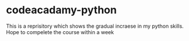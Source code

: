 # codeacadamy-python
This is a reprisitory which shows the gradual incraese in my python skills.
Hope to compelete the course within a week

